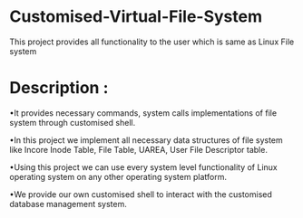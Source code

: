 # Customised-Virtual-File-System
This project provides all functionality to the user which is same as Linux File system

# Description : 

•It provides necessary commands, system calls implementations of file system through customised shell. 

•In this project we implement all necessary data structures of file system like Incore Inode Table, File Table, UAREA, User File Descriptor table. 

•Using this project we can use every system level functionality of Linux operating system on any other operating system platform. 

•We provide our own customised shell to interact with the customised database management system. 
